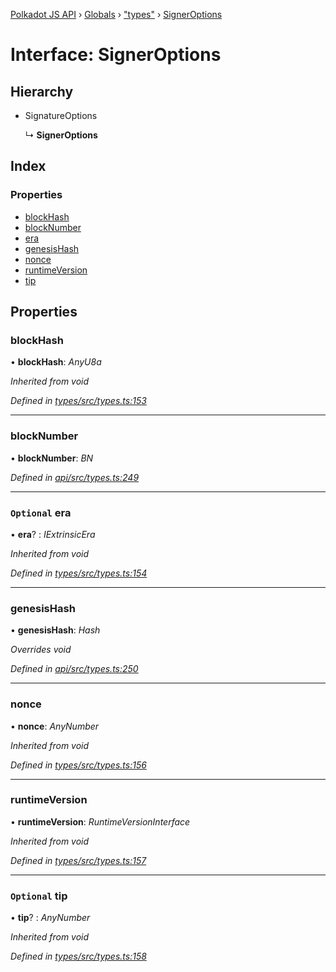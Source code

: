 [Polkadot JS API](../README.md) › [Globals](../globals.md) › ["types"](../modules/_types_.md) › [SignerOptions](_types_.signeroptions.md)

# Interface: SignerOptions

## Hierarchy

* SignatureOptions

  ↳ **SignerOptions**

## Index

### Properties

* [blockHash](_types_.signeroptions.md#blockhash)
* [blockNumber](_types_.signeroptions.md#blocknumber)
* [era](_types_.signeroptions.md#optional-era)
* [genesisHash](_types_.signeroptions.md#genesishash)
* [nonce](_types_.signeroptions.md#nonce)
* [runtimeVersion](_types_.signeroptions.md#runtimeversion)
* [tip](_types_.signeroptions.md#optional-tip)

## Properties

###  blockHash

• **blockHash**: *AnyU8a*

*Inherited from void*

*Defined in [types/src/types.ts:153](https://github.com/polkadot-js/api/blob/aaff64404a/packages/types/src/types.ts#L153)*

___

###  blockNumber

• **blockNumber**: *BN*

*Defined in [api/src/types.ts:249](https://github.com/polkadot-js/api/blob/aaff64404a/packages/api/src/types.ts#L249)*

___

### `Optional` era

• **era**? : *IExtrinsicEra*

*Inherited from void*

*Defined in [types/src/types.ts:154](https://github.com/polkadot-js/api/blob/aaff64404a/packages/types/src/types.ts#L154)*

___

###  genesisHash

• **genesisHash**: *Hash*

*Overrides void*

*Defined in [api/src/types.ts:250](https://github.com/polkadot-js/api/blob/aaff64404a/packages/api/src/types.ts#L250)*

___

###  nonce

• **nonce**: *AnyNumber*

*Inherited from void*

*Defined in [types/src/types.ts:156](https://github.com/polkadot-js/api/blob/aaff64404a/packages/types/src/types.ts#L156)*

___

###  runtimeVersion

• **runtimeVersion**: *RuntimeVersionInterface*

*Inherited from void*

*Defined in [types/src/types.ts:157](https://github.com/polkadot-js/api/blob/aaff64404a/packages/types/src/types.ts#L157)*

___

### `Optional` tip

• **tip**? : *AnyNumber*

*Inherited from void*

*Defined in [types/src/types.ts:158](https://github.com/polkadot-js/api/blob/aaff64404a/packages/types/src/types.ts#L158)*
